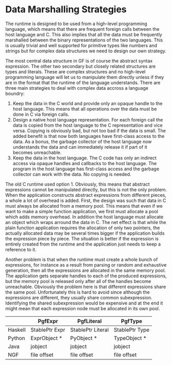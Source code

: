# Data Marshalling Strategies

The runtime is designed to be used from a high-level programming language, which means that there are frequent foreign calls between the host language and C. This also implies that all the data must be frequently marshalled between the binary representations of the two languages. This is usually trivial and well supported for primitive types like numbers and strings but for complex data structures we need to design our own strategy.

The most central data structure in GF is of course the abstract syntax expression. The other two secondary but closely related structures are types and literals. These are complex structures and no high-level programming language will let us to manipulate them directly unless if they are in the format that the runtime of the language understands. There are three main strategies to deal with complex data accross a language boundry:

1. Keep the data in the C world and provide only an opaque handle to the host language. This means that all operations over the data must be done in C via foreign calls.
2. Design a native host language representation. For each foreign call the data is copied from the host language to the C representation and vice versa. Copying is obviously bad, but not too bad if the data is small. The added benefit is that now both languages have first-class access to the data. As a bonus, the garbage collector of the host language now understands the data and can immediately release it if part of it becomes unreachable.
3. Keep the data in the host language. The C code has only an indirect access via opaque handles and callbacks to the host language. The program in the host language has first-class access and the garbage collector can work with the data. No copying is needed.

The old C runtime used option 1. Obviously, this means that abstract expressions cannot be manipulated directly, but this is not the only problem. When the application constructs abstract expressions from different pieces, a whole a lot of overhead is added. First, the design was such that data in C must always be allocated from a memory pool. This means that even if we want to make a simple function application, we first must allocate a pool which adds memory overhead. In addition the host language must allocate an object which wraps arround the data in C. The net effect is that while the plain function application requires the allocation of only two pointers, the actually allocated data may be several times bigger if the application builds the expression piece by piece. The situation is better if the expression is entirely created from the runtime and the application just needs to keep a reference to it.

Another problem is that when the runtime must create a whole bunch of expressions, for instance as a result from parsing or random and exhaustive generation, then all the expressions are allocated in the same memory pool. The application gets separate handles to each of the produced expressions, but the memory pool is released only after all of the handles become unreachable. Obviously the problem here is that different expressions share the same pool. Unfortunately this is hard to avoid since although the expressions are different, they usually share common subexpression. Identifying the shared subexpression would be expensive and at the end it might mean that each expression node must be allocated in its own pool.

|         | PgfExpr        | PgfLiteral        | PgfType        |
|---------|----------------|-------------------|----------------|
| Haskell | StablePtr Expr | StablePtr Literal | StablePtr Type |
| Python  | ExprObject *   | PyObject *        | TypeObject *   |
| Java    | jobject        | jobject           | jobject        |
| NGF     | file offset    | file offset       | file offset    |
